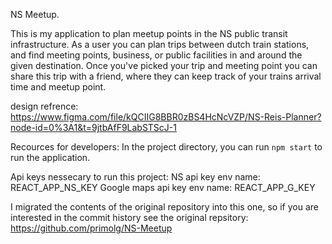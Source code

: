 NS Meetup.

This is my application to plan meetup points in the NS public transit infrastructure.
As a user you can plan trips between dutch train stations, and find meeting points, business, or public facilities in and around the given destination.
Once you've picked your trip and meeting point you can share this trip with a friend, where they can keep track of your trains arrival time and meetup point.

design refrence:
https://www.figma.com/file/kQCIIG8BBR0zBS4HcNcVZP/NS-Reis-Planner?node-id=0%3A1&t=9jtbAfF9LabSTScJ-1

Recources for developers: 
In the project directory, you can run `npm start` to run the application.

Api keys nessecary to run this project:
NS api key env name: REACT_APP_NS_KEY
Google maps api key env name: REACT_APP_G_KEY

I migrated the contents of the original repository into this one, so if you are interested in the commit history see the original repsitory: 
https://github.com/primolg/NS-Meetup
